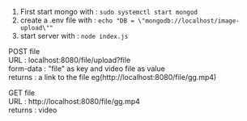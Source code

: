 1. First start mongo with : `sudo systemctl start mongod`<br>
2. create a .env file with : `echo "DB = \"mongodb://localhost/image-upload\""`<br>
3. start server with : `node index.js`


POST file<br>
URL : localhost:8080/file/upload?file<br>
form-data : "file" as key and video file as value<br>
returns   : a link to the file eg(http://localhost:8080/file/gg.mp4)<br>


GET file<br>
URL : http://localhost:8080/file/gg.mp4<br>
returns : video <br>
